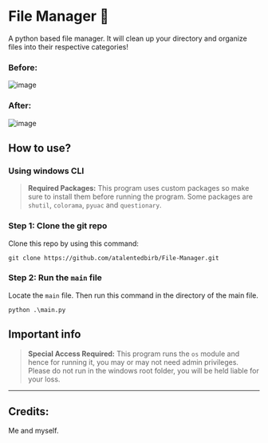 # File Manager 📂

A python based file manager. It will clean up your directory and organize files into their respective categories!

### Before:

![image](https://github.com/user-attachments/assets/390782e0-39b5-41b8-9d61-619b834b28bb)

### After:

![image](https://github.com/user-attachments/assets/9addf92d-61ba-44f4-8314-223d421d2a79)


## How to use?

### Using windows CLI 

>**Required Packages:**
>This program uses custom packages so make sure to install them before running the program. 
>Some packages are `shutil`, `colorama`, `pyuac` and `questionary`.

### Step 1: Clone the git repo

Clone this repo by using this command: 

```
git clone https://github.com/atalentedbirb/File-Manager.git
```

### Step 2: Run the `main` file

Locate the `main` file. Then run this command in the directory of the main file.

```
python .\main.py
```


## Important info

>**Special Access Required:**
>This program runs the `os` module and hence for running it, you may or may not need admin privileges. Please do not run in the windows root folder, you will be held liable for your loss.

----

## Credits:
Me and myself.
